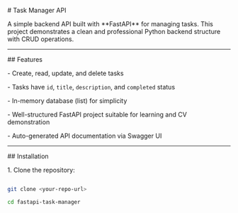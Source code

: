 \# Task Manager API



A simple backend API built with \*\*FastAPI\*\* for managing tasks. This project demonstrates a clean and professional Python backend structure with CRUD operations.



---



\## Features



\- Create, read, update, and delete tasks

\- Tasks have `id`, `title`, `description`, and `completed` status

\- In-memory database (list) for simplicity

\- Well-structured FastAPI project suitable for learning and CV demonstration

\- Auto-generated API documentation via Swagger UI



---



\## Installation



1\. Clone the repository:



```bash

git clone <your-repo-url>

cd fastapi-task-manager

